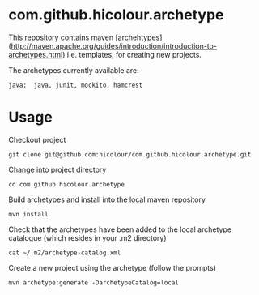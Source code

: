 com.github.hicolour.archetype
=============================

This repository contains maven [archehtypes] (http://maven.apache.org/guides/introduction/introduction-to-archetypes.html)
i.e. templates, for creating new projects.

The archetypes currently available are:

    java:  java, junit, mockito, hamcrest

Usage
=====

Checkout project

    git clone git@github.com:hicolour/com.github.hicolour.archetype.git

Change into project directory

    cd com.github.hicolour.archetype

Build archetypes and install into the local maven repository

    mvn install

Check that the archetypes have been added to the local archetype catalogue (which resides in your .m2 directory)

    cat ~/.m2/archetype-catalog.xml

Create a new project using the archetype (follow the prompts)

    mvn archetype:generate -DarchetypeCatalog=local


